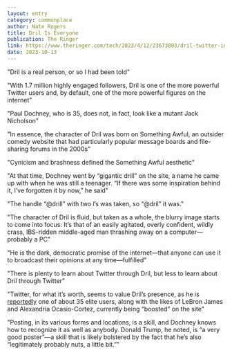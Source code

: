 ```yaml
---
layout: entry
category: commonplace
author: Nate Rogers
title: Dril Is Everyone
publication: The Ringer
link: https://www.theringer.com/tech/2023/4/12/23673003/dril-twitter-interview-profile-identity
date: 2023-10-13
---
```


"Dril is a real person, or so I had been told"

"With 1.7 million highly engaged followers, Dril is one of the more powerful Twitter users and, by default, one of the more powerful figures on the internet"

"Paul Dochney, who is 35, does not, in fact, look like a mutant Jack Nicholson"

"In essence, the character of Dril was born on Something Awful, an outsider comedy website that had particularly popular message boards and file-sharing forums in the 2000s"

"Cynicism and brashness defined the Something Awful aesthetic"

"At that time, Dochney went by “gigantic drill” on the site, a name he came up with when he was still a teenager. “If there was some inspiration behind it, I’ve forgotten it by now,” he said"

"The handle “@drill” with two *l*’s was taken, so “@dril” it was."

"The character of Dril is fluid, but taken as a whole, the blurry image starts to come into focus: It’s that of an easily agitated, overly confident, wildly crass, IBS-ridden middle-aged man thrashing away on a computer—probably a PC"

"He is the dark, democratic promise of the internet—that anyone can use it to broadcast their opinions at any time—fulfilled"

"There is plenty to learn about Twitter through Dril, but less to learn about Dril through Twitter"

"Twitter, for what it’s worth, seems to value Dril’s presence, as he is [reportedly](https://www.theverge.com/2023/3/28/23659842/twitter-boost-elon-musk-dril-mrbeast-algorithm-accounts) one of about 35 elite users, along with the likes of LeBron James and Alexandria Ocasio-Cortez, currently being “boosted” on the site"

"Posting, in its various forms and locations, is a skill, and Dochney knows how to recognize it as well as anybody. Donald Trump, he noted, is “a very good poster”—a skill that is likely bolstered by the fact that he’s also “legitimately probably nuts, a little bit.”"
